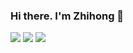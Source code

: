 ### Hi there. I'm Zhihong 👋

<!--
**zhjohnchan/zhjohnchan** is a ✨ _special_ ✨ repository because its `README.md` (this file) appears on your GitHub profile.

Here are some ideas to get you started:

- 🔭 I’m currently working on ...
- 🌱 I’m currently learning ...
- 👯 I’m looking to collaborate on ...
- 🤔 I’m looking for help with ...
- 💬 Ask me about ...
- 📫 How to reach me: ...
- 😄 Pronouns: ...
- ⚡ Fun fact: ...
-->

[![](https://img.shields.io/badge/Homepage-blue??&style=flat-square&logo=google-chrome&logoColor=white)](https://zhjohnchan.github.io/)
[![](https://img.shields.io/badge/Google%20Scholar-%234285F4.svg?&style=flat-square&logo=google-scholar&logoColor=white)](https://scholar.google.com/citations?user=y55sF8cAAAAJ&hl=zh-CN)
![](https://img.shields.io/github/stars/zhjohnchan?style=flat-square&logo=github&label=Github%20Stars&labelColor=gray&color=gray)
